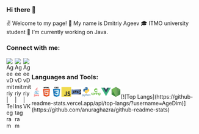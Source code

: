 ### Hi there 👋

<!--
**DmitriyAgeevP3131/DmitriyAgeevP3131** is a ✨ _special_ ✨ repository because its `README.md` (this file) appears on your GitHub profile.

Here are some ideas to get you started:
-->
✌️ Welcome to my page!
👦 My name is Dmitriy Ageev
🎓 ITMO university student
🔭 I’m currently working on Java.

### Connect with me:

[<img align="left" alt="AgeevDmitriy | Telegram" width="22px" src="https://cdn.jsdelivr.net/npm/simple-icons@v3/icons/telegram.svg" />][tg]
[<img align="left" alt="AgeevDmitriy | Instagram" width="22px" src="https://cdn.jsdelivr.net/npm/simple-icons@v3/icons/instagram.svg" />][instagram]
[<img align="left" alt="AgeevDmitriy | VK" width="22px" src="https://cdn.jsdelivr.net/npm/simple-icons@v3/icons/vk.svg" />][vk]

<br />

### Languages and Tools:

<img align="left" alt="Java" width="26px" src="https://github.com/devicons/devicon/blob/master/icons/java/java-original-wordmark.svg" />
<img align="left" alt="HTML5" width="26px" src="https://github.com/devicons/devicon/blob/master/icons/html5/html5-original-wordmark.svg" />
<img align="left" alt="CSS3" width="26px" src="https://raw.githubusercontent.com/github/explore/80688e429a7d4ef2fca1e82350fe8e3517d3494d/topics/css/css.png" />
<img align="left" alt="Js" width="26px" src="https://github.com/devicons/devicon/blob/master/icons/javascript/javascript-original.svg" />
<img align="left" alt="PhP" width="26px" src="https://github.com/devicons/devicon/blob/master/icons/php/php-original.svg" />
<img align="left" alt="Python" width="26px" src="https://github.com/devicons/devicon/blob/master/icons/python/python-original-wordmark.svg" />
<img align="left" alt="Spring" width="26px" src="https://github.com/devicons/devicon/blob/master/icons/spring/spring-original-wordmark.svg" />
<img align="left" alt="Spring" width="26px" src="https://github.com/devicons/devicon/blob/master/icons/vuejs/vuejs-original.svg" />
<img align="left" alt="Node.js" width="26px" src="https://raw.githubusercontent.com/github/explore/80688e429a7d4ef2fca1e82350fe8e3517d3494d/topics/nodejs/nodejs.png" />


<br />
[![Top Langs](https://github-readme-stats.vercel.app/api/top-langs/?username=AgeDim)](https://github.com/anuraghazra/github-readme-stats)
<br />

[tg]: https://t.me/AgeDim123
[instagram]: https://www.instagram.com/huge_silence27/
[vk]: https://vk.com/agedim
